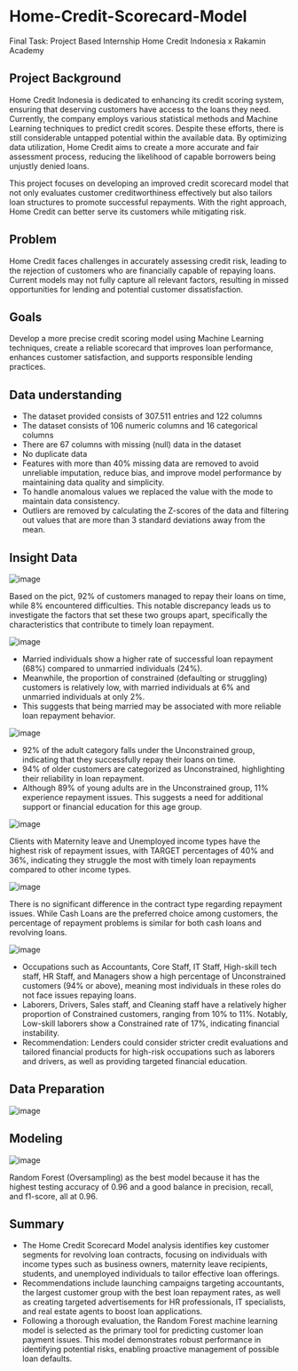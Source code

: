 # Home-Credit-Scorecard-Model
Final Task: Project Based Internship Home Credit Indonesia x Rakamin Academy

## Project Background

Home Credit Indonesia is dedicated to enhancing its credit scoring system, ensuring that deserving customers have access to the loans they need. Currently, the company employs various statistical methods and Machine Learning techniques to predict credit scores. Despite these efforts, there is still considerable untapped potential within the available data. By optimizing data utilization, Home Credit aims to create a more accurate and fair assessment process, reducing the likelihood of capable borrowers being unjustly denied loans.

This project focuses on developing an improved credit scorecard model that not only evaluates customer creditworthiness effectively but also tailors loan structures to promote successful repayments. With the right approach, Home Credit can better serve its customers while mitigating risk.

## Problem

Home Credit faces challenges in accurately assessing credit risk, leading to the rejection of customers who are financially capable of repaying loans. Current models may not fully capture all relevant factors, resulting in missed opportunities for lending and potential customer dissatisfaction.

## Goals

Develop a more precise credit scoring model using Machine Learning techniques, create a reliable scorecard that improves loan performance, enhances customer satisfaction, and supports responsible lending practices.

## Data understanding
- The dataset provided consists of 307.511 entries and 122 columns
- The dataset consists of 106  numeric columns and 16 categorical columns
- There are 67 columns with missing (null) data in the dataset
- No duplicate data
- Features with more than 40% missing data are removed to avoid unreliable imputation, reduce bias, and improve model performance by maintaining data quality and simplicity.
- To handle anomalous values we replaced the value with the mode to maintain data consistency.
- Outliers are removed by calculating the Z-scores of the data and filtering out values that are more than 3 standard deviations away from the mean.


## Insight Data

![image](https://github.com/user-attachments/assets/2dee44f5-c655-42a2-8aad-13dfa3c89aa1)

Based on the pict, 92% of customers managed to repay their loans on time, while 8% encountered difficulties. This notable discrepancy leads us to investigate the factors that set these two groups apart, specifically the characteristics that contribute to timely loan repayment.

![image](https://github.com/user-attachments/assets/6c4f938a-aec0-4add-b34d-75746d1f643b)

- Married individuals show a higher rate of successful loan repayment (68%) compared to unmarried individuals (24%).
- Meanwhile, the proportion of constrained (defaulting or struggling) customers is relatively low, with married individuals at 6% and unmarried individuals at only 2%.
- This suggests that being married may be associated with more reliable loan repayment behavior.

![image](https://github.com/user-attachments/assets/26625ff8-b55a-4106-9f12-11f75eaa4130)

- 92% of the adult category falls under the Unconstrained group, indicating that they successfully repay their loans on time.
- 94% of older customers are categorized as Unconstrained, highlighting their reliability in loan repayment.
- Although 89% of young adults are in the Unconstrained group, 11% experience repayment issues. This suggests a need for additional support or financial education for this age group.

![image](https://github.com/user-attachments/assets/68e1f7e8-4bd1-4b95-9f32-a2343c667c25)

Clients with Maternity leave and Unemployed income types have the highest risk of repayment issues, with TARGET percentages of 40% and 36%, indicating they struggle the most with timely loan repayments compared to other income types.

![image](https://github.com/user-attachments/assets/89cc34b8-3eb6-4168-96cc-883dc3862dff)

There is no significant difference in the contract type regarding repayment issues. While Cash Loans are the preferred choice among customers, the percentage of repayment problems is similar for both cash loans and revolving loans.

![image](https://github.com/user-attachments/assets/1e02ddd8-dfba-4ea2-8188-74437ae4b9fa)

- Occupations such as Accountants, Core Staff, IT Staff, High-skill tech staff, HR Staff, and Managers show a high percentage of Unconstrained customers (94% or above), meaning most individuals in these roles do not face issues repaying loans.
- Laborers, Drivers, Sales staff, and Cleaning staff have a relatively higher proportion of Constrained customers, ranging from 10% to 11%. Notably, Low-skill laborers show a Constrained rate of 17%, indicating financial instability.
- Recommendation: Lenders could consider stricter credit evaluations and tailored financial products for high-risk occupations such as laborers and drivers, as well as providing targeted financial education.

## Data Preparation

![image](https://github.com/user-attachments/assets/bbcb4103-30f1-40c9-8f0c-0f1bbe1c6324)

## Modeling

![image](https://github.com/user-attachments/assets/cfc38f10-30ea-4784-aea4-4ee6c21a5dd7)

Random Forest (Oversampling) as the best model because it has the highest testing accuracy of 0.96 and a good balance in precision, recall, and f1-score, all at 0.96.

## Summary

- The Home Credit Scorecard Model analysis identifies key customer segments for revolving loan contracts, focusing on individuals with income types such as business owners, maternity leave recipients, students, and unemployed individuals to tailor effective loan offerings.
- Recommendations include launching campaigns targeting accountants, the largest customer group with the best loan repayment rates, as well as creating targeted advertisements for HR professionals, IT specialists, and real estate agents to boost loan applications.
- Following a thorough evaluation, the Random Forest machine learning model is selected as the primary tool for predicting customer loan payment issues. This model demonstrates robust performance in identifying potential risks, enabling proactive management of possible loan defaults.

